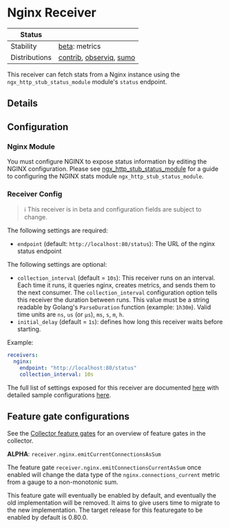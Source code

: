 # Nginx Receiver

<!-- status autogenerated section -->
| Status        |           |
| ------------- |-----------|
| Stability     | [beta]: metrics   |
| Distributions | [contrib], [observiq], [sumo] |

[beta]: https://github.com/open-telemetry/opentelemetry-collector#beta
[contrib]: https://github.com/open-telemetry/opentelemetry-collector-releases/tree/main/distributions/otelcol-contrib
[observiq]: https://github.com/observIQ/observiq-otel-collector
[sumo]: https://github.com/SumoLogic/sumologic-otel-collector
<!-- end autogenerated section -->

This receiver can fetch stats from a Nginx instance using the `ngx_http_stub_status_module` module's `status` endpoint.

## Details

## Configuration

### Nginx Module
You must configure NGINX to expose status information by editing the NGINX
configuration.  Please see
[ngx_http_stub_status_module](http://nginx.org/en/docs/http/ngx_http_stub_status_module.html)
for a guide to configuring the NGINX stats module `ngx_http_stub_status_module`.

### Receiver Config

> :information_source: This receiver is in beta and configuration fields are subject to change.

The following settings are required:

- `endpoint` (default: `http://localhost:80/status`): The URL of the nginx status endpoint

The following settings are optional:

- `collection_interval` (default = `10s`): This receiver runs on an interval.
Each time it runs, it queries nginx, creates metrics, and sends them to the
next consumer. The `collection_interval` configuration option tells this
receiver the duration between runs. This value must be a string readable by
Golang's `ParseDuration` function (example: `1h30m`). Valid time units are
`ns`, `us` (or `µs`), `ms`, `s`, `m`, `h`.
- `initial_delay` (default = `1s`): defines how long this receiver waits before starting.

Example:

```yaml
receivers:
  nginx:
    endpoint: "http://localhost:80/status"
    collection_interval: 10s
```

The full list of settings exposed for this receiver are documented [here](./config.go)
with detailed sample configurations [here](./testdata/config.yaml).

## Feature gate configurations

See the [Collector feature gates](https://github.com/open-telemetry/opentelemetry-collector/blob/main/featuregate/README.md#collector-feature-gates) for an overview of feature gates in the collector.

**ALPHA**: `receiver.nginx.emitCurrentConnectionsAsSum`

The feature gate `receiver.nginx.emitConnectionsCurrentAsSum` once enabled will change the data type of the
`nginx.connections_current` metric from a gauge to a non-monotonic sum.

This feature gate will eventually be enabled by default, and eventually the old implementation will be removed. It aims
to give users time to migrate to the new implementation. The target release for this featuregate to be enabled by default
is 0.80.0.
